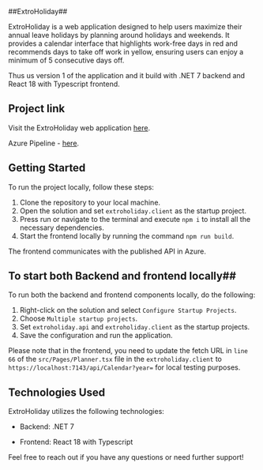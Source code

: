 ##ExtroHoliday##

ExtroHoliday is a web application designed to help users maximize their annual leave holidays by planning around holidays and weekends. It provides a calendar interface that highlights work-free days in red and recommends days to take off work in yellow, ensuring users can enjoy a minimum of 5 consecutive days off.

Thus us version 1 of the application and it  build with .NET 7 backend and React 18 with Typescript frontend. 

## Project link ##
Visit the ExtroHoliday web application [here](https://extroholiday.azurewebsites.net/).

Azure Pipeline - [here](https://dev.azure.com/bomangerda/ExtroHolidayApp).

## Getting Started ## 

To run the project locally, follow these steps:

1. Clone the repository to your local machine.
2. Open the solution and set `extroholiday.client` as the startup project.
3. Press run or navigate to the terminal and execute `npm i` to install all the necessary dependencies.
4. Start the frontend locally by running the command `npm run build`.

The frontend communicates with the published API in Azure.

 ## To start both Backend and frontend locally##

 To run both the backend and frontend components locally, do the following:

1. Right-click on the solution and select `Configure Startup Projects`.
2. Choose `Multiple startup projects`.
3. Set `extroholiday.api` and `extroholiday.client` as the startup projects.
4. Save the configuration and run the application.

Please note that in the frontend, you need to update the fetch URL in `line 66` of the `src/Pages/Planner.tsx` file in the `extroholiday.client` to `https://localhost:7143/api/Calendar?year=` for local testing purposes.

## Technologies Used ##

ExtroHoliday utilizes the following technologies:

- Backend: .NET 7

- Frontend: React 18 with Typescript

Feel free to reach out if you have any questions or need further support!
